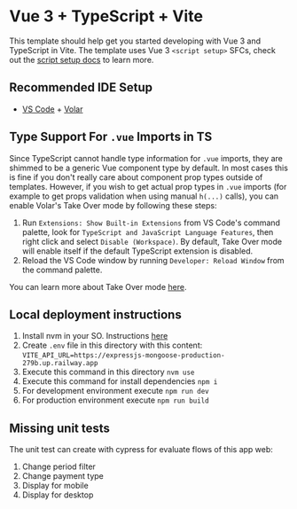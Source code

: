# Vue 3 + TypeScript + Vite

This template should help get you started developing with Vue 3 and TypeScript in Vite. The template uses Vue 3 `<script setup>` SFCs, check out the [script setup docs](https://v3.vuejs.org/api/sfc-script-setup.html#sfc-script-setup) to learn more.

## Recommended IDE Setup

- [VS Code](https://code.visualstudio.com/) + [Volar](https://marketplace.visualstudio.com/items?itemName=Vue.volar)

## Type Support For `.vue` Imports in TS

Since TypeScript cannot handle type information for `.vue` imports, they are shimmed to be a generic Vue component type by default. In most cases this is fine if you don't really care about component prop types outside of templates. However, if you wish to get actual prop types in `.vue` imports (for example to get props validation when using manual `h(...)` calls), you can enable Volar's Take Over mode by following these steps:

1. Run `Extensions: Show Built-in Extensions` from VS Code's command palette, look for `TypeScript and JavaScript Language Features`, then right click and select `Disable (Workspace)`. By default, Take Over mode will enable itself if the default TypeScript extension is disabled.
2. Reload the VS Code window by running `Developer: Reload Window` from the command palette.

You can learn more about Take Over mode [here](https://github.com/johnsoncodehk/volar/discussions/471).

## Local deployment instructions

1. Install nvm in your SO. Instructions [here](https://github.com/nvm-sh/nvm) 
2. Create ``.env`` file in this directory with this content: ``VITE_API_URL=https://expressjs-mongoose-production-279b.up.railway.app``
3. Execute this command in this directory ``nvm use``
4. Execute this command for install dependencies ``npm i``
5. For development environment execute ``npm run dev``
6. For production environment execute ``npm run build``

## Missing unit tests 

The unit test can create with cypress for evaluate flows of this app web:

1. Change period filter
2. Change payment type
3. Display for mobile
4. Display for desktop
